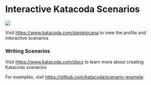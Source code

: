 # Interactive Katacoda Scenarios

[![](http://shields.katacoda.com/katacoda/danielocana/count.svg)](https://www.katacoda.com/danielocana "Get your profile on Katacoda.com")

Visit https://www.katacoda.com/danielocana to view the profile and interactive scenarios

### Writing Scenarios
Visit https://www.katacoda.com/docs to learn more about creating Katacoda scenarios

For examples, visit https://github.com/katacoda/scenario-example
